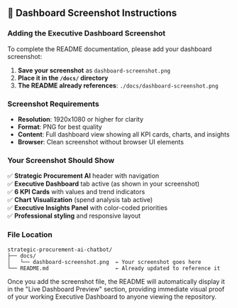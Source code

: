 ## 📸 Dashboard Screenshot Instructions

### **Adding the Executive Dashboard Screenshot**

To complete the README documentation, please add your dashboard screenshot:

1. **Save your screenshot** as `dashboard-screenshot.png`
2. **Place it in the `/docs/` directory**
3. **The README already references**: `./docs/dashboard-screenshot.png`

### **Screenshot Requirements**
- **Resolution**: 1920x1080 or higher for clarity
- **Format**: PNG for best quality
- **Content**: Full dashboard view showing all KPI cards, charts, and insights
- **Browser**: Clean screenshot without browser UI elements

### **Your Screenshot Should Show**
✅ **Strategic Procurement AI** header with navigation  
✅ **Executive Dashboard** tab active (as shown in your screenshot)  
✅ **6 KPI Cards** with values and trend indicators  
✅ **Chart Visualization** (spend analysis tab active)  
✅ **Executive Insights Panel** with color-coded priorities  
✅ **Professional styling** and responsive layout  

### **File Location**
```
strategic-procurement-ai-chatbot/
├── docs/
│   └── dashboard-screenshot.png  ← Your screenshot goes here
└── README.md                     ← Already updated to reference it
```

Once you add the screenshot file, the README will automatically display it in the "Live Dashboard Preview" section, providing immediate visual proof of your working Executive Dashboard to anyone viewing the repository.